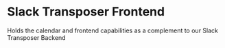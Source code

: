 # Slack Transposer Frontend

Holds the calendar and frontend capabilities as a complement to our Slack Transposer Backend